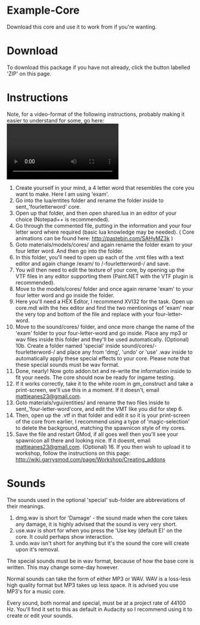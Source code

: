 Example-Core
===============

Download this core and use it to work from if you're wanting.

Download
===============
To download this package if you have not already, click the button labelled 'ZIP' on this page.

Instructions
===============
Note, for a video-format of the following instructions, probably making it easier to understand for some, go here: <Video link coming soon>

1. Create yourself in your mind, a 4 letter word that resembles the core you want to make. Here I am using 'exam'.
2. Go into the lua/entites folder and rename the folder inside to sent_'fourletterword' core.
3. Open up that folder, and then open shared.lua in an editor of your choice (Notepad++ is recommended).
4. Go through the commented file, putting in the information and your four letter word where required (basic lua knowledge may be needed). ( Core animations can be found here: http://pastebin.com/SAHyMZ3k )
5. Goto materials/models/cores/ and again rename the folder exam to your four letter word. And then go into the folder.
6. In this folder, you'll need to open up each of the .vmt files with a text editor and again change /exam/ to /-fourletterword-/ and save.
7. You will then need to edit the texture of your core, by opening up the VTF files in any editor supporting them (Paint.NET with the VTF plugin is recommended).
8. Move to the models/cores/ folder and once again rename 'exam' to your four letter word and go inside the folder.
9. Here you'll need a HEX Editor, I recommend XVI32 for the task. Open up core.mdl with the hex editor and find the two mentionings of 'exam' near the very top and bottom of the file and replace with your four-letter-word.
10. Move to the sound/cores/ folder, and once more change the name of the 'exam' folder to your four-letter-word and go inside. Place any mp3 or wav files inside this folder and they'll be used automatically.
(Optional) 10b. Create a folder named 'special' inside sound/cores/-fourletterword-/ and place any from 'dmg', 'undo' or 'use' .wav inside to automatically apply these special effects to your core. Please note that these special sounds must be wav format.
11. Done, nearly! Now goto addon.txt and re-write the information inside to fit your needs. The core should now be ready for ingame testing.
12. If it works correctly, take it to the white room in gm_construct and take a print-screen, we'll use this in a moment. If it doesn't, email mattjeanes23@gmail.com.
13. Goto materials/vgui/entities/ and rename the two files inside to sent_'four-letter-word'core, and edit the VMT like you did for step 6.
14. Then, open up the .vtf in that folder and edit it so it is your print-screen of the core from earlier, I recommend using a type of 'magic-selection' to delete the background, matching the spawnicon style of my cores.
15. Save the file and restart GMod, if all goes well then you'll see your spawnicon all there and looking nice. If it doesnt, email mattjeanes23@gmail.com.
(Optional) 16. If you then wish to upload it to workshop, follow the instructions on this page: http://wiki.garrysmod.com/page/Workshop/Creating_addons

Sounds
===============

The sounds used in the optional 'special' sub-folder are abbreviations of their meanings.

1. dmg.wav is short for 'Damage' - the sound made when the core takes any damage, it is highly advised that the sound is very very short.
2. use.wav is short for when you press the 'Use key (default E)' on the core. It could perhaps show interaction.
3. undo.wav isn't short for anything but it's the sound the core will create upon it's removal.

The special sounds must be in wav format, because of how the base core is written. This may change some-day however.

Normal sounds can take the form of either MP3 or WAV. WAV is a loss-less high quality format but MP3 takes up less space. It is advised you use MP3's for a music core.

Every sound, both normal and special, must be at a project rate of 44100 Hz. You'll find it set to this as default in Audacity so I recommend using it to create or edit your sounds.
